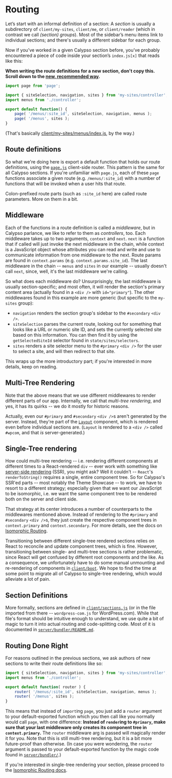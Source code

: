 Routing
=======

Let’s start with an informal definition of a section: A _section_ is usually a subdirectory of `client/my-sites`, `client/me`, or `client/reader` (which in contrast we call _(section) groups_). Most of the sidebar’s menu items link to individual sections; and there's usually a different sidebar for each group.

Now if you’ve worked in a given Calypso section before, you’ve probably encountered a piece of code inside your section’s `index.js[x]` that reads like this:

**When writing the route definitions for a new section, don't copy this. Scroll down to the [new, recommended way](#routing-done-right).**

```js
import page from 'page';

import { siteSelection, navigation, sites } from 'my-sites/controller';
import menus from './controller';

export default function() {
	page( '/menus/:site_id', siteSelection, navigation, menus );
	page( '/menus', sites );
}
```

(That's basically [client/my-sites/menus/index.js](../client/my-sites/menus/index.js), by the way.)

## Route definitions

So what we're doing here is export a default function that holds our route definitions, using the [`page.js`](https://visionmedia.github.io/page.js/) client-side router.
This pattern is the same for all Calypso sections. If you're unfamiliar with `page.js`, each of these `page` functions associate a given route (e.g. `/menus/:site_id`) with a number of functions that will be invoked when a user hits that route.

Colon-prefixed route parts (such as `:site_id` here) are called route parameters. More on them in a bit.

## Middleware

Each of the functions in a route definition is called a _middleware_, but in Calypso parlance, we like to refer to them as _controllers_, too.
Each middleware takes up to two arguments, `context` and `next`. `next` is a function that if called will just invoke the next middleware in the chain, while context is a JavaScript object whose attributes you can read and write and use to communicate information from one middleware to the next. Route params are found in `context.params` (e.g. `context.params.site_id`). The last middleware in the chain -- `menus` and `sites` in our example -- usually doesn't call `next`, since, well, it's the last middleware we're calling.

So what does each middleware do? Unsurprisingly, the last middleware is usually section-specific; and most often, it will render the section's primary content area (actually found in a `<div />` with `id="primary"`). The other middlewares found in this example are more generic (but specific to the `my-sites` group):

* `navigation` renders the section group's sidebar to the `#secondary` `<div />`.
* `siteSelection` parses the current route, looking out for something that looks like a URL or numeric site ID, and sets the currently selected site based on this information. You can then find it by using the `getSelectedSiteId` selector found in `state/sites/selectors`.
* `sites` renders a site selector menu to the `#primary` `<div />` for the user to select a site, and will then redirect to that site.

This wraps up the more introductory part; if you're interested in more details, keep on reading.

## Multi-Tree Rendering

Note that the above means that we use different middlewares to render different parts of our app. Internally, we call that _multi-tree rendering_, and yes, it has its quirks -- we do it mostly for historic reasons.

Actually, even our `#primary` and `#secondary` `<div />`s aren't generated by the server. Instead, they're part of the [`Layout`](../client/layout/README.md) component, which is rendered even before individual sections are. (`Layout` is rendered to a `<div />` called `#wpcom`, and that _is_ server-generated.)

## Single-Tree rendering

How could multi-tree rendering -- i.e. rendering different components at different times to a React-rendered `div` -- ever work with something like [server-side rendering](server-side-rendering.md) (SSR), you might ask? Well it couldn't -- `React`'s `renderToString()` requires a single, entire component tree. So for Calypso's SSR'ed parts -- most notably the Theme Showcase -- to work, we have to resort to a different strategy; especially given that we want our JavaScript to be isomorphic, i.e. we want the same component tree to be rendered both on the server and client side.

That strategy at its center introduces a number of counterparts to the middlewares mentioned above. Instead of rendering to the  `#primary` and `#secondary` `<div />`s, they just create the respective component trees in `context.primary` and `context.secondary`. For more details, see the docs on [Isomorphic Routing](isomorphic-routing.md).

Transitioning between different single-tree rendered sections relies on React to reconcile and update component trees, which is fine. However, transitioning between single- and multi-tree sections is rather problematic, since React will get confused by different root components and the like. As a consequence, we unfortunately have to do some manual unmounting and re-rendering of components in [`client/boot`](../client/boot/index.js). We hope to find the time at some point to migrate all of Calypso to single-tree rendering, which would alleviate a lot of pain.

## Section Definitions

More formally, sections are defined in [`client/sections.js`](../client/sections.js) (or in the file imported from there -- `wordpress-com.js` for WordPress.com). While that file's format should be intuitive enough to understand, we use quite a bit of magic to turn it into actual routing and code-splitting code. Most of it is documented in [`server/bundler/README.md`](../server/bundler/README.md).

## Routing Done Right

For reasons outlined in the previous sections, we ask authors of new sections to write their route definitions like so:

```js
import { siteSelection, navigation, sites } from 'my-sites/controller';
import menus from './controller';

export default function( router ) {
	router( '/menus/:site_id', siteSelection, navigation, menus );
	router( '/menus', sites );
}
```

This means that instead of `import`ing `page`, you just add a `router` argument to your default-exported function which you then call like you normally would call `page`, with one difference: **Instead of `render`ing to `#primary`, make sure that your last middleware only creates its component tree in `context.primary`.** The `router` middleware arg is passed will magically render it for you. Note that this is still multi-tree rendering, but it is a bit more future-proof than otherwise.
(In case you were wondering, the `router` argument is passed to your default-exported function by the magic code found in [`server/bundler/`](../server/bundler/).)

If you're interested in single-tree rendering your section, please proceed to the [Isomorphic Routing docs](isomorphic-routing.md).
